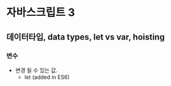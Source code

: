 # 자바스크립트 3

## 데이터타입, data types, let vs var, hoisting

### 변수

- 변경 될 수 있는 값.
  - let (added in ES6)
